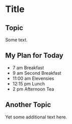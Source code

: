 # Title

## Topic

Some text.

## My Plan for Today

- 7 am Breakfast
- 9 am Second Breakfast
- 11:00 am Elevensies
- 12:15 pm Lunch
- 2 pm Afternoon Tea

## Another Topic

Yet some additional text here.
